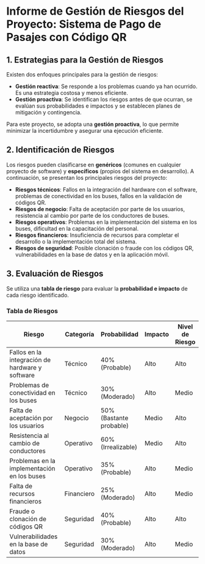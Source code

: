 # Informe de Gestión de Riesgos del Proyecto: Sistema de Pago de Pasajes con Código QR    

## **1. Estrategias para la Gestión de Riesgos**  
Existen dos enfoques principales para la gestión de riesgos:  

- **Gestión reactiva**: Se responde a los problemas cuando ya han ocurrido. Es una estrategia costosa y menos eficiente.  
- **Gestión proactiva**: Se identifican los riesgos antes de que ocurran, se evalúan sus probabilidades e impactos y se establecen planes de mitigación y contingencia.  

Para este proyecto, se adopta una **gestión proactiva**, lo que permite minimizar la incertidumbre y asegurar una ejecución eficiente.  

## **2. Identificación de Riesgos**  
Los riesgos pueden clasificarse en **genéricos** (comunes en cualquier proyecto de software) y **específicos** (propios del sistema en desarrollo). A continuación, se presentan los principales riesgos del proyecto:  

- **Riesgos técnicos**: Fallos en la integración del hardware con el software, problemas de conectividad en los buses, fallos en la validación de códigos QR.  
- **Riesgos de negocio**: Falta de aceptación por parte de los usuarios, resistencia al cambio por parte de los conductores de buses.  
- **Riesgos operativos**: Problemas en la implementación del sistema en los buses, dificultad en la capacitación del personal.  
- **Riesgos financieros**: Insuficiencia de recursos para completar el desarrollo o la implementación total del sistema.  
- **Riesgos de seguridad**: Posible clonación o fraude con los códigos QR, vulnerabilidades en la base de datos y en la aplicación móvil.  

## **3. Evaluación de Riesgos**  
Se utiliza una **tabla de riesgo** para evaluar la **probabilidad e impacto** de cada riesgo identificado.  

### **Tabla de Riesgos**  

| **Riesgo**                                      | **Categoría** | **Probabilidad**        | **Impacto** | **Nivel de Riesgo** |
| ----------------------------------------------- | ------------- | ----------------------- | ----------- | ------------------- |
| Fallos en la integración de hardware y software | Técnico       | 40% (Probable)          | Alto        | Alto                |
| Problemas de conectividad en los buses          | Técnico       | 30% (Moderado)          | Alto        | Medio               |
| Falta de aceptación por los usuarios            | Negocio       | 50% (Bastante probable) | Medio       | Alto                |
| Resistencia al cambio de conductores            | Operativo     | 60% (Irrealizable)      | Medio       | Alto                |
| Problemas en la implementación en los buses     | Operativo     | 35% (Probable)          | Alto        | Medio               |
| Falta de recursos financieros                   | Financiero    | 25% (Moderado)          | Alto        | Medio               |
| Fraude o clonación de códigos QR                | Seguridad     | 40% (Probable)          | Alto        | Alto                |
| Vulnerabilidades en la base de datos            | Seguridad     | 30% (Moderado)          | Alto        | Medio               |



